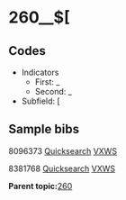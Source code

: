 # 260\_\_$\[

## Codes

-   Indicators
    -   First: \_
    -   Second: \_
-   Subfield: \[

## Sample bibs

8096373 [Quicksearch](https://search.library.yale.edu/catalog/8096373) [VXWS](http://prodorbis.library.yale.edu:7014/vxws/GetHoldingsService?bibId=8096373)

8381768 [Quicksearch](https://search.library.yale.edu/catalog/8381768) [VXWS](http://prodorbis.library.yale.edu:7014/vxws/GetHoldingsService?bibId=8381768)

**Parent topic:**[260](../../tags/260/260.md)

